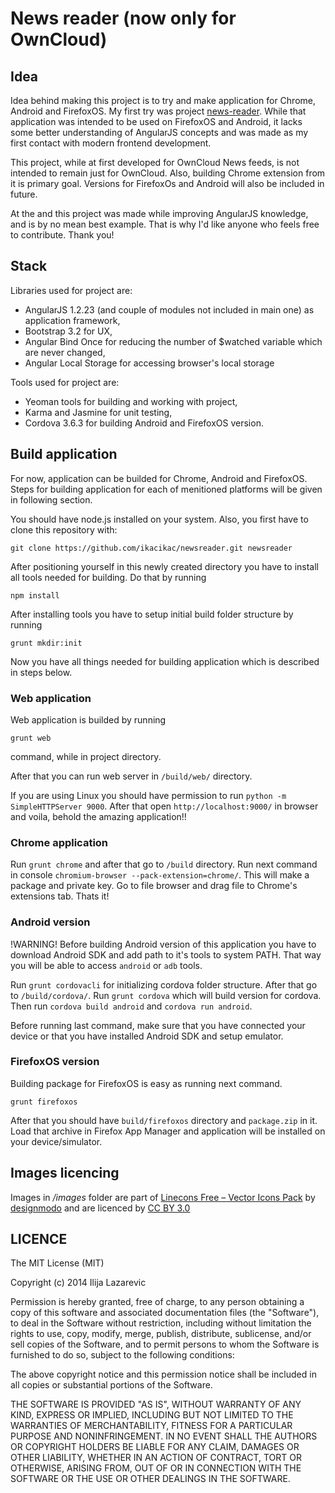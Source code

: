 # News reader (now only for OwnCloud)

## Idea

Idea behind making this project is to try and make application for Chrome, Android and FirefoxOS. My first try was project [news-reader](https://github.com/owncloud/news-mobile). While that application was intended to be used on FirefoxOS and Android, it lacks some better understanding of AngularJS concepts and was made as my first contact with modern frontend development.

This project, while at first developed for OwnCloud News feeds, is not intended to remain just for OwnCloud. Also, building Chrome extension from it is primary goal. Versions for FirefoxOs and Android will also be included in future.

At the and this project was made while improving AngularJS knowledge, and is by no mean best example. That is why I'd like anyone who feels free to contribute. Thank you!

## Stack

Libraries used for project are:
 - AngularJS 1.2.23 (and couple of modules not included in main one) as application framework,
 - Bootstrap 3.2 for UX, 
 - Angular Bind Once for reducing the number of $watched variable which are never changed,
 - Angular Local Storage for accessing browser's local storage

Tools used for project are:
 - Yeoman tools for building and working with project,
 - Karma and Jasmine for unit testing,
 - Cordova 3.6.3 for building Android and FirefoxOS version.

## Build application

For now, application can be builded for Chrome, Android and FirefoxOS. Steps for building application for each of menitioned platforms will be given in following section. 

You should have node.js installed on your system. Also, you first have to clone this repository with:

`git clone https://github.com/ikacikac/newsreader.git newsreader`

After positioning yourself in this newly created directory you have to install all tools needed for building. Do that by running 

`npm install`

After installing tools you have to setup initial build folder structure by running

`grunt mkdir:init`

Now you have all things needed for building application which is described in steps below.

### Web application

Web application is builded by running 

`grunt web`

command, while in project directory.

After that you can run web server in `/build/web/` directory.

If you are using Linux you should have permission to run `python -m SimpleHTTPServer 9000`. After that open `http://localhost:9000/` in browser and voila, behold the amazing application!!

### Chrome application

Run `grunt chrome` and after that go to `/build` directory.
Run next command in console `chromium-browser --pack-extension=chrome/`. This will make a package and private key.
Go to file browser and drag file to Chrome's extensions tab.
Thats it!

### Android version

!WARNING! Before building Android version of this application you have to download Android SDK and add path to it's tools to system PATH. That way you will be able to access `android` or `adb` tools.

Run `grunt cordovacli` for initializing cordova folder structure.
After that go to `/build/cordova/`.
Run `grunt cordova` which will build version for cordova.
Then run `cordova build android` and `cordova run android`.

Before running last command, make sure that you have connected your device or that you have installed Android SDK and setup emulator.

### FirefoxOS version

Building package for FirefoxOS is easy as running next command.

`grunt firefoxos`

After that you should have `build/firefoxos` directory and `package.zip` in it. Load that archive in Firefox App Manager and application will be installed on your device/simulator.

## Images licencing

Images in */images* folder are part of [Linecons Free – Vector Icons Pack](https://www.iconfinder.com/iconsets/linecons-free-vector-icons-pack) by [designmodo](https://www.iconfinder.com/designmodo) and are licenced by [CC BY 3.0](http://creativecommons.org/licenses/by/3.0/)

## LICENCE

The MIT License (MIT)

Copyright (c) 2014 Ilija Lazarevic

Permission is hereby granted, free of charge, to any person obtaining a copy
of this software and associated documentation files (the "Software"), to deal
in the Software without restriction, including without limitation the rights
to use, copy, modify, merge, publish, distribute, sublicense, and/or sell
copies of the Software, and to permit persons to whom the Software is
furnished to do so, subject to the following conditions:

The above copyright notice and this permission notice shall be included in all
copies or substantial portions of the Software.

THE SOFTWARE IS PROVIDED "AS IS", WITHOUT WARRANTY OF ANY KIND, EXPRESS OR
IMPLIED, INCLUDING BUT NOT LIMITED TO THE WARRANTIES OF MERCHANTABILITY,
FITNESS FOR A PARTICULAR PURPOSE AND NONINFRINGEMENT. IN NO EVENT SHALL THE
AUTHORS OR COPYRIGHT HOLDERS BE LIABLE FOR ANY CLAIM, DAMAGES OR OTHER
LIABILITY, WHETHER IN AN ACTION OF CONTRACT, TORT OR OTHERWISE, ARISING FROM,
OUT OF OR IN CONNECTION WITH THE SOFTWARE OR THE USE OR OTHER DEALINGS IN THE
SOFTWARE.
